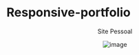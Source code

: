 
# Responsive-portfolio
<center>
Site Pessoal 

![image](https://github.com/GaboLima/Responsive-portfolio/assets/88804562/ee766a20-ba9c-4464-8ccd-c3a1b66d7a1c)

</center>
